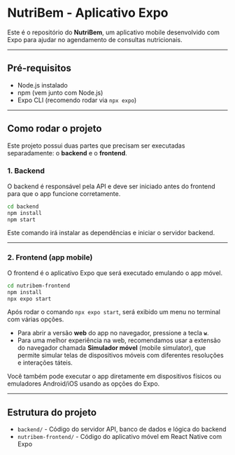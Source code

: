 
# NutriBem - Aplicativo Expo

Este é o repositório do **NutriBem**, um aplicativo mobile desenvolvido com Expo para ajudar no agendamento de consultas nutricionais.

---

## Pré-requisitos

- Node.js instalado
- npm (vem junto com Node.js)
- Expo CLI (recomendo rodar via `npx expo`)

---

## Como rodar o projeto

Este projeto possui duas partes que precisam ser executadas separadamente: o **backend** e o **frontend**.

### 1. Backend

O backend é responsável pela API e deve ser iniciado antes do frontend para que o app funcione corretamente.

```bash
cd backend
npm install
npm start
```

Este comando irá instalar as dependências e iniciar o servidor backend.

---

### 2. Frontend (app mobile)

O frontend é o aplicativo Expo que será executado emulando o app móvel.

```bash
cd nutribem-frontend
npm install
npx expo start
```

Após rodar o comando `npx expo start`, será exibido um menu no terminal com várias opções.

- Para abrir a versão **web** do app no navegador, pressione a tecla **`w`**.
- Para uma melhor experiência na web, recomendamos usar a extensão do navegador chamada **Simulador móvel** (mobile simulator), que permite simular telas de dispositivos móveis com diferentes resoluções e interações táteis.

Você também pode executar o app diretamente em dispositivos físicos ou emuladores Android/iOS usando as opções do Expo.

---

## Estrutura do projeto

- `backend/` - Código do servidor API, banco de dados e lógica do backend
- `nutribem-frontend/` - Código do aplicativo móvel em React Native com Expo


